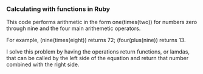 <h3>Calculating with functions in Ruby</h3>

This code performs arithmetic in the form one(times(two)) for numbers
zero through nine and the four main arithemetic operators.

For example, (nine(times(eight)) returns 72; (four(plus(nine)) returns 13.

I solve this problem by having the operations return functions, or lamdas, 
that can be called by the left side of the equation and return that number
combined with the right side.
